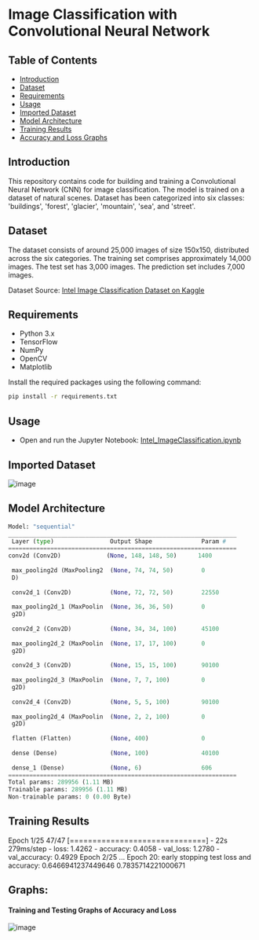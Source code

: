 # Image Classification with Convolutional Neural Network


## Table of Contents
- [Introduction](#introduction)
- [Dataset](#dataset)
- [Requirements](#requirements)
- [Usage](#usage)
- [Imported Dataset](#imported-dataset)
- [Model Architecture](#model-architecture)
- [Training Results](#training-results)
- [Accuracy and Loss Graphs](#graphs)

## Introduction
This repository contains code for building and training a Convolutional Neural Network (CNN) for image classification. The model is trained on a dataset of natural scenes. 
Dataset has been categorized into six classes: 'buildings', 'forest', 'glacier', 'mountain', 'sea', and 'street'.

## Dataset
The dataset consists of around 25,000 images of size 150x150, distributed across the six categories. 
The training set comprises approximately 14,000 images.
The test set has 3,000 images. 
The prediction set includes 7,000 images.

Dataset Source: [Intel Image Classification Dataset on Kaggle](https://www.kaggle.com/puneet6060/intel-image-classification)


## Requirements
- Python 3.x
- TensorFlow
- NumPy
- OpenCV
- Matplotlib

Install the required packages using the following command:

```bash
pip install -r requirements.txt
```

## Usage
- Open and run the Jupyter Notebook: [Intel_ImageClassification.ipynb](Intel_ImageClassification.ipynb)


## Imported Dataset
![image](https://github.com/imannoor24/ML-CNN-ImageClassification/assets/138428244/1420ba01-ef10-40f7-bd8a-7a212ae1fe84)

## Model Architecture
```python
Model: "sequential"
_________________________________________________________________
 Layer (type)                Output Shape              Param #   
=================================================================
conv2d (Conv2D)             (None, 148, 148, 50)      1400      
                                                                 
 max_pooling2d (MaxPooling2  (None, 74, 74, 50)        0         
 D)                                                              
                                                                 
 conv2d_1 (Conv2D)           (None, 72, 72, 50)        22550     
                                                                 
 max_pooling2d_1 (MaxPoolin  (None, 36, 36, 50)        0         
 g2D)                                                            
                                                                 
 conv2d_2 (Conv2D)           (None, 34, 34, 100)       45100     
                                                                 
 max_pooling2d_2 (MaxPoolin  (None, 17, 17, 100)       0         
 g2D)                                                            
                                                                 
 conv2d_3 (Conv2D)           (None, 15, 15, 100)       90100     
                                                                 
 max_pooling2d_3 (MaxPoolin  (None, 7, 7, 100)         0         
 g2D)                                                            
                                                                 
 conv2d_4 (Conv2D)           (None, 5, 5, 100)         90100     
                                                                 
 max_pooling2d_4 (MaxPoolin  (None, 2, 2, 100)         0         
 g2D)                                                            
                                                                 
 flatten (Flatten)           (None, 400)               0         
                                                                 
 dense (Dense)               (None, 100)               40100     
                                                                 
 dense_1 (Dense)             (None, 6)                 606             
=================================================================
Total params: 289956 (1.11 MB)
Trainable params: 289956 (1.11 MB)
Non-trainable params: 0 (0.00 Byte)
```

## Training Results
Epoch 1/25
47/47 [==============================] - 22s 279ms/step - loss: 1.4262 - accuracy: 0.4058 - val_loss: 1.2780 - val_accuracy: 0.4929
Epoch 2/25
...
Epoch 20: early stopping
test loss and accuracy: 0.6466941237449646 0.7835714221000671


## Graphs:
#### Training and Testing Graphs of Accuracy and Loss
![image](https://github.com/imannoor24/ML-CNN-ImageClassification/assets/138428244/51763c33-514e-4746-97db-530214a7f6e4)

